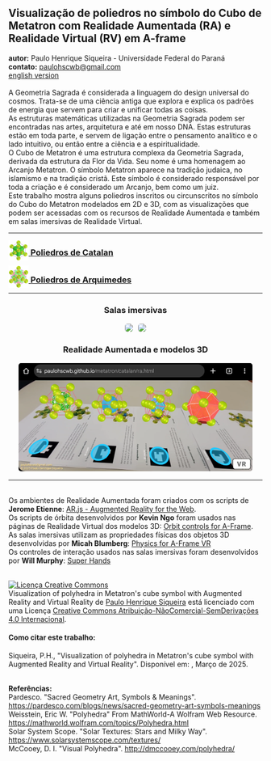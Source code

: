 <link rel="stylesheet" href="../scripts/style.css">
<meta charset="utf-8">
<link rel="icon" type="image/png" href="../catalan/vr/salas/imagens/icone.png">
<h2>Visualização de poliedros no símbolo do Cubo de Metatron com Realidade Aumentada (RA) e Realidade Virtual (RV) em A-frame</h2>
<b>autor:</b> Paulo Henrique Siqueira - Universidade Federal do Paraná
<br><b>contato:</b> <a href="#"> paulohscwb@gmail.com </a>
<br><a href="https://paulohscwb.github.io/metatron/">english version</a>
<br><br>A Geometria Sagrada é considerada a linguagem do design universal do cosmos. Trata-se de uma ciência antiga que explora e explica os padrões de energia que servem para criar e unificar todas as coisas. 
<br>As estruturas matemáticas utilizadas na Geometria Sagrada podem ser encontradas nas artes, arquitetura e até em nosso DNA. Estas estruturas estão em toda parte, e servem de ligação entre o pensamento analítico e o lado intuitivo, ou então entre a ciência e a espiritualidade.
<br>O Cubo de Metatron é uma estrutura complexa da Geometria Sagrada, derivada da estrutura da Flor da Vida. Seu nome é uma homenagem ao Arcanjo Metatron. O símbolo Metatron aparece na tradição judaica, no islamismo e na tradição cristã. Este símbolo é considerado responsável por toda a criação e é considerado um Arcanjo, bem como um juiz.
<br>Este trabalho mostra alguns poliedros inscritos ou circunscritos no símbolo do Cubo do Metatron modelados em 2D e 3D, com as visualizações que podem ser acessadas com os recursos de Realidade Aumentada e também em salas imersivas de Realidade Virtual.
<hr>
<h3 style="margin-top:3px"><a target="_blank" href="../catalan/pt-br/"><img src="../catalan/vr/salas/imagens/icone.png" style="margin-bottom:-10px" width="40"> Poliedros de Catalan</a></h3>
<h3 style="margin-top:3px"><a target="_blank" href="../archimedes/pt-br/"><img src="../archimedes/vr/salas/imagens/icone.png" style="margin-bottom:-10px" width="40"> Poliedros de Arquimedes</a></h3>
<!--<h3 style="margin-top:3px"><a target="_blank" href="../biscribed/pt-br/"><img src="../biscribed/vr/salas/imagens/icone.png" style="margin-bottom:-10px" width="40"> Poliedros biscritos</a></h3>
<h3 style="margin-top:3px"><a target="_blank" href="../joined/pt-br/"><img src="../joined/vr/salas/imagens/icone.png" style="margin-bottom:-10px" width="40"> Cascos convexos de Arquimedes e de Catalan</a></h3>
<h3 style="margin-top:3px"><a target="_blank" href="../nonconvex/pt-br/"><img src="../nonconvex/vr/salas/imagens/icone.png" style="margin-bottom:-10px" width="40"> Poliedros não convexos 1</a></h3>
<h3 style="margin-top:3px"><a target="_blank" href="../nonconvex/pt-br/"><img src="../nonconvex/vr/salas/imagens/icone.png" style="margin-bottom:-10px" width="40"> Poliedros não convexos 2</a></h3>
<h3 style="margin-top:3px"><a target="_blank" href="../propellor/pt-br/"><img src="../propellor/vr/salas/imagens/icone.png" style="margin-bottom:-10px" width="40"> Poliedros de hélice</a></h3>
<h3 style="margin-top:3px"><a target="_blank" href="../toroids/pt-br/"><img src="../toroids/vr/salas/imagens/icone.png" style="margin-bottom:-10px" width="40"> Toroides poliédricos</a></h3>-->
<hr>
<h3 align="center">Salas imersivas</h3>
<p align="center"><img src="../catalan/vr/salas/videos/catalan.gif" style="max-width: 47%; border-radius:5px; margin-right:10px" loading="lazy"/><img src="../catalan/vr/salas/videos/catalan.gif" style="max-width: 47%; border-radius:5px;" loading="lazy"/></p>
<h3 align="center">Realidade Aumentada e modelos 3D</h3>
<p align="center"><img src="../catalan/ar/example.png" style="max-width: 92%; border-radius:5px;" loading="lazy"/></p>
<hr>
<br>Os ambientes de Realidade Aumentada foram criados com os scripts de <b>Jerome Etienne</b>: <a href="https://github.com/jeromeetienne/AR.js" target="_blank"> AR.js - Augmented Reality for the Web</a>.
<br>Os scripts de órbita desenvolvidos por <b>Kevin Ngo</b> foram usados nas páginas de Realidade Virtual dos modelos 3D: <a href="https://github.com/supermedium/superframe/tree/master/components/orbit-controls/" target="_blank"> Orbit controls for A-Frame</a>.
<br>As salas imersivas utilizam as propriedades físicas dos objetos 3D desenvolvidas por <b>Micah Blumberg</b>: <a  href="https://github.com/c-frame/aframe-physics-system" target="_blank"> Physics for A-Frame VR</a>
<br>Os controles de interação usados nas salas imersivas foram desenvolvidos por <b>Will Murphy</b>: <a  href="https://github.com/c-frame/aframe-super-hands-component" target="_blank"> Super Hands</a>
<br>

<br><a rel="license" href="http://creativecommons.org/licenses/by-nc-nd/4.0/"><img alt="Licença Creative Commons" style="border-width:0" src="https://i.creativecommons.org/l/by-nc-nd/4.0/88x31.png" loading="lazy"/></a><br /><span xmlns:dct="http://purl.org/dc/terms/" property="dct:title">Visualization of polyhedra in Metatron's cube symbol with Augmented Reality and Virtual Reality</span> de <a xmlns:cc="http://creativecommons.org/ns#" href="https://paulohscwb.github.io/metatron/" property="cc:attributionName" rel="cc:attributionURL">Paulo Henrique Siqueira</a> está licenciado com uma Licença <a rel="license" href="http://creativecommons.org/licenses/by-nc-nd/4.0/">Creative Commons Atribuição-NãoComercial-SemDerivações 4.0 Internacional</a>.

<h4>Como citar este trabalho:</h4> 
<p>Siqueira, P.H., "Visualization of polyhedra in Metatron's cube symbol with Augmented Reality and Virtual Reality". Disponível em: <https://paulohscwb.github.io/metatron/>, Março de 2025.</p>
<!--<a target="_blank" href="https://doi.org/10.5281/zenodo.14502405"><img src="https://zenodo.org/badge/DOI/10.5281/zenodo.14502405.svg" alt="DOI"></a>-->
<br><b>Referências:</b>
<br>Pardesco. "Sacred Geometry Art, Symbols & Meanings". <a href="https://pardesco.com/blogs/news/sacred-geometry-art-symbols-meanings" target="_blank">https://pardesco.com/blogs/news/sacred-geometry-art-symbols-meanings</a>
<br>Weisstein, Eric W. "Polyhedra" From MathWorld-A Wolfram Web Resource. <a href="https://mathworld.wolfram.com/topics/Polyhedra.html" target="_blank">https://mathworld.wolfram.com/topics/Polyhedra.html</a>
<br>Solar System Scope. "Solar Textures: Stars and Milky Way". <a href="https://www.solarsystemscope.com/textures/" target="_blank">https://www.solarsystemscope.com/textures/</a>
<br>McCooey, D. I. "Visual Polyhedra". <a href="http://dmccooey.com/polyhedra/" target="_blank">http://dmccooey.com/polyhedra/</a>
